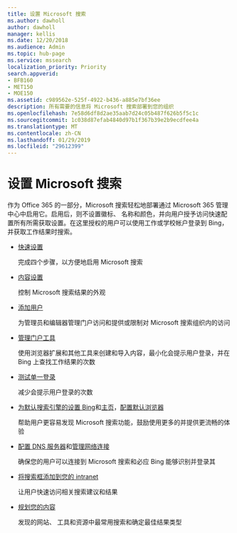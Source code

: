 ```yaml
---
title: 设置 Microsoft 搜索
ms.author: dawholl
author: dawholl
manager: kellis
ms.date: 12/20/2018
ms.audience: Admin
ms.topic: hub-page
ms.service: mssearch
localization_priority: Priority
search.appverid:
- BFB160
- MET150
- MOE150
ms.assetid: c989562e-525f-4922-b436-a885e7bf36ee
description: 所有需要的信息将 Microsoft 搜索部署到您的组织
ms.openlocfilehash: 7e58d6df8d2ae35aab7d24c05b487f626b5f5c1c
ms.sourcegitcommit: 1c038d87efab4840d97b1f367b39e2b9ecdfee4a
ms.translationtype: MT
ms.contentlocale: zh-CN
ms.lasthandoff: 01/29/2019
ms.locfileid: "29612399"
---
```

# <a name="set-up-microsoft-search"></a>设置 Microsoft 搜索

作为 Office 365 的一部分，Microsoft 搜索轻松地部署通过 Microsoft 365 管理中心中启用它。启用后，则不设置徽标、 名称和颜色，并向用户授予访问快速配置所有所需获取设置。在这里授权的用户可以使用工作或学校帐户登录到 Bing，并获取工作结果时搜索。

- [快速设置](quick-set-up.md)
    
    完成四个步骤，以方便地启用 Microsoft 搜索

- [内容设置](content-settings.md)
    
    控制 Microsoft 搜索结果的外观
    
- [添加用户](add-users.md)
    
    为管理员和编辑器管理门户访问和提供或限制对 Microsoft 搜索组织内的访问
    
- [管理门户工具](admin-portal-tools.md)
    
    使用浏览器扩展和其他工具来创建和导入内容，最小化会提示用户登录，并在 Bing 上查找工作结果的次数
    
- [测试单一登录](test-single-sign-on.md)
    
    减少会提示用户登录的次数
    
- [为默认搜索引擎的设置 Bing](set-default-search-engine.md)和[主页](set-default-homepage.md)，[配置默认浏览器](set-default-browser.md)
    
    帮助用户更容易发现 Microsoft 搜索功能，鼓励使用更多的并提供更流畅的体验
    
- [配置 DNS 服务器](advanced-dns-configuration.md)和[管理网络连接](manage-network-connections.md)
    
    确保您的用户可以连接到 Microsoft 搜索和必应 Bing 能够识别并登录其

- [将搜索框添加到您的 intranet](add-a-search-box-to-your-intranet-site.md)

    让用户快速访问相关搜索建议和结果

- [规划您的内容](plan-your-content.md)
    
    发现的网站、 工具和资源中最常用搜索和确定最佳结果类型

  

